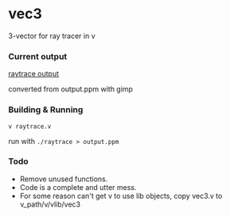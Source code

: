 # vec3

3-vector for ray tracer in v

### Current output

[raytrace output](output.png)

converted from output.ppm with gimp

### Building & Running

`v raytrace.v`

run with `./raytrace > output.ppm`

### Todo

* Remove unused functions.
* Code is a complete and utter mess.
* For some reason can't get v to use lib objects, copy vec3.v to v_path/v/vlib/vec3
